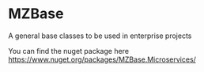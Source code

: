 # MZBase
A general base classes to be used in enterprise projects


You can find the nuget package here https://www.nuget.org/packages/MZBase.Microservices/
